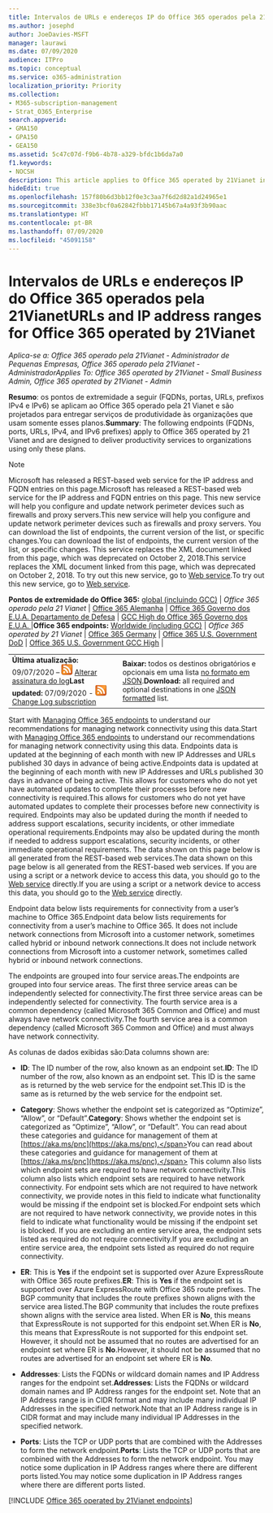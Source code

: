 ```yaml
---
title: Intervalos de URLs e endereços IP do Office 365 operados pela 21Vianet
ms.author: josephd
author: JoeDavies-MSFT
manager: laurawi
ms.date: 07/09/2020
audience: ITPro
ms.topic: conceptual
ms.service: o365-administration
localization_priority: Priority
ms.collection:
- M365-subscription-management
- Strat_O365_Enterprise
search.appverid:
- GMA150
- GPA150
- GEA150
ms.assetid: 5c47c07d-f9b6-4b78-a329-bfdc1b6da7a0
f1.keywords:
- NOCSH
description: This article applies to Office 365 operated by 21Vianet in China. This article lists the URLs and IP address ranges used by Office 365 operated by 21Vianet.
hideEdit: true
ms.openlocfilehash: 157f80b6d3bb12f0e3c3aa7f6d2d82a1d24965e1
ms.sourcegitcommit: 338e3bcf0a62842fbbb17145b67a4a93f3b90aac
ms.translationtype: HT
ms.contentlocale: pt-BR
ms.lasthandoff: 07/09/2020
ms.locfileid: "45091158"
---
```

# <a name="urls-and-ip-address-ranges-for-office-365-operated-by-21vianet"></a><span data-ttu-id="edf0c-104">Intervalos de URLs e endereços IP do Office 365 operados pela 21Vianet</span><span class="sxs-lookup"><span data-stu-id="edf0c-104">URLs and IP address ranges for Office 365 operated by 21Vianet</span></span>

 <span data-ttu-id="edf0c-105">*Aplica-se a: Office 365 operado pela 21Vianet - Administrador de Pequenas Empresas, Office 365 operado pela 21Vianet - Administrador*</span><span class="sxs-lookup"><span data-stu-id="edf0c-105">*Applies To: Office 365 operated by 21Vianet - Small Business Admin, Office 365 operated by 21Vianet - Admin*</span></span>

<span data-ttu-id="edf0c-106">**Resumo**: os pontos de extremidade a seguir (FQDNs, portas, URLs, prefixos IPv4 e IPv6) se aplicam ao Office 365 operado pela 21 Vianet e são projetados para entregar serviços de produtividade às organizações que usam somente esses planos.</span><span class="sxs-lookup"><span data-stu-id="edf0c-106">**Summary**: The following endpoints (FQDNs, ports, URLs, IPv4, and IPv6 prefixes) apply to Office 365 operated by 21 Vianet and are designed to deliver productivity services to organizations using only these plans.</span></span>
  
> [!NOTE]
> <span data-ttu-id="edf0c-107">Microsoft has released a REST-based web service for the IP address and FQDN entries on this page.</span><span class="sxs-lookup"><span data-stu-id="edf0c-107">Microsoft has released a REST-based web service for the IP address and FQDN entries on this page.</span></span> <span data-ttu-id="edf0c-108">This new service will help you configure and update network perimeter devices such as firewalls and proxy servers.</span><span class="sxs-lookup"><span data-stu-id="edf0c-108">This new service will help you configure and update network perimeter devices such as firewalls and proxy servers.</span></span> <span data-ttu-id="edf0c-109">You can download the list of endpoints, the current version of the list, or specific changes.</span><span class="sxs-lookup"><span data-stu-id="edf0c-109">You can download the list of endpoints, the current version of the list, or specific changes.</span></span> <span data-ttu-id="edf0c-110">This service replaces the XML document linked from this page, which was deprecated on October 2, 2018.</span><span class="sxs-lookup"><span data-stu-id="edf0c-110">This service replaces the XML document linked from this page, which was deprecated on October 2, 2018.</span></span> <span data-ttu-id="edf0c-111">To try out this new service, go to [Web service](office-365-ip-web-service.md).</span><span class="sxs-lookup"><span data-stu-id="edf0c-111">To try out this new service, go to [Web service](office-365-ip-web-service.md).</span></span>
  
 <span data-ttu-id="edf0c-112">**Pontos de extremidade do Office 365:** [global (incluindo GCC)](urls-and-ip-address-ranges.md)  | *Office 365 operado pela 21 Vianet* | [Office 365 Alemanha](office-365-germany-endpoints.md)  |  [Office 365 Governo dos E.U.A. Departamento de Defesa](office-365-u-s-government-dod-endpoints.md) | [GCC High do Office 365 Governo dos E.U.A. ](office-365-u-s-government-gcc-high-endpoints.md) |</span><span class="sxs-lookup"><span data-stu-id="edf0c-112">**Office 365 endpoints:** [Worldwide (including GCC)](urls-and-ip-address-ranges.md)  | *Office 365 operated by 21 Vianet* | [Office 365 Germany](office-365-germany-endpoints.md) | [Office 365 U.S. Government DoD](office-365-u-s-government-dod-endpoints.md) | [Office 365 U.S. Government GCC High](office-365-u-s-government-gcc-high-endpoints.md) |</span></span>
  
|||
|:-----|:-----|
|<span data-ttu-id="edf0c-113">**Última atualização:** 09/07/2020 – ![RSS](media/5dc6bb29-25db-4f44-9580-77c735492c4b.png) [Alterar assinatura do log](https://endpoints.office.com/version/China?allversions=true&format=rss&clientrequestid=b10c5ed1-bad1-445f-b386-b919946339a7)</span><span class="sxs-lookup"><span data-stu-id="edf0c-113">**Last updated:** 07/09/2020 - ![RSS](media/5dc6bb29-25db-4f44-9580-77c735492c4b.png) [Change Log subscription](https://endpoints.office.com/version/China?allversions=true&format=rss&clientrequestid=b10c5ed1-bad1-445f-b386-b919946339a7)</span></span>|<span data-ttu-id="edf0c-114">**Baixar:** todos os destinos obrigatórios e opcionais em uma lista [no formato em JSON](https://endpoints.office.com/endpoints/China?clientrequestid=b10c5ed1-bad1-445f-b386-b919946339a7).</span><span class="sxs-lookup"><span data-stu-id="edf0c-114">**Download:** all required and optional destinations in one [JSON formatted](https://endpoints.office.com/endpoints/China?clientrequestid=b10c5ed1-bad1-445f-b386-b919946339a7) list.</span></span>  <br/> |

<span data-ttu-id="edf0c-115">Start with [Managing Office 365 endpoints](managing-office-365-endpoints.md) to understand our recommendations for managing network connectivity using this data.</span><span class="sxs-lookup"><span data-stu-id="edf0c-115">Start with [Managing Office 365 endpoints](managing-office-365-endpoints.md) to understand our recommendations for managing network connectivity using this data.</span></span> <span data-ttu-id="edf0c-116">Endpoints data is updated at the beginning of each month with new IP Addresses and URLs published 30 days in advance of being active.</span><span class="sxs-lookup"><span data-stu-id="edf0c-116">Endpoints data is updated at the beginning of each month with new IP Addresses and URLs published 30 days in advance of being active.</span></span> <span data-ttu-id="edf0c-117">This allows for customers who do not yet have automated updates to complete their processes before new connectivity is required.</span><span class="sxs-lookup"><span data-stu-id="edf0c-117">This allows for customers who do not yet have automated updates to complete their processes before new connectivity is required.</span></span> <span data-ttu-id="edf0c-118">Endpoints may also be updated during the month if needed to address support escalations, security incidents, or other immediate operational requirements.</span><span class="sxs-lookup"><span data-stu-id="edf0c-118">Endpoints may also be updated during the month if needed to address support escalations, security incidents, or other immediate operational requirements.</span></span> <span data-ttu-id="edf0c-119">The data shown on this page below is all generated from the REST-based web services.</span><span class="sxs-lookup"><span data-stu-id="edf0c-119">The data shown on this page below is all generated from the REST-based web services.</span></span> <span data-ttu-id="edf0c-120">If you are using a script or a network device to access this data, you should go to the [Web service](office-365-ip-web-service.md) directly.</span><span class="sxs-lookup"><span data-stu-id="edf0c-120">If you are using a script or a network device to access this data, you should go to the [Web service](office-365-ip-web-service.md) directly.</span></span>

<span data-ttu-id="edf0c-121">Endpoint data below lists requirements for connectivity from a user’s machine to Office 365.</span><span class="sxs-lookup"><span data-stu-id="edf0c-121">Endpoint data below lists requirements for connectivity from a user’s machine to Office 365.</span></span> <span data-ttu-id="edf0c-122">It does not include network connections from Microsoft into a customer network, sometimes called hybrid or inbound network connections.</span><span class="sxs-lookup"><span data-stu-id="edf0c-122">It does not include network connections from Microsoft into a customer network, sometimes called hybrid or inbound network connections.</span></span>

<span data-ttu-id="edf0c-123">The endpoints are grouped into four service areas.</span><span class="sxs-lookup"><span data-stu-id="edf0c-123">The endpoints are grouped into four service areas.</span></span> <span data-ttu-id="edf0c-124">The first three service areas can be independently selected for connectivity.</span><span class="sxs-lookup"><span data-stu-id="edf0c-124">The first three service areas can be independently selected for connectivity.</span></span> <span data-ttu-id="edf0c-125">The fourth service area is a common dependency (called Microsoft 365 Common and Office) and must always have network connectivity.</span><span class="sxs-lookup"><span data-stu-id="edf0c-125">The fourth service area is a common dependency (called Microsoft 365 Common and Office) and must always have network connectivity.</span></span>

<span data-ttu-id="edf0c-126">As colunas de dados exibidas são:</span><span class="sxs-lookup"><span data-stu-id="edf0c-126">Data columns shown are:</span></span>

- <span data-ttu-id="edf0c-127">**ID**: The ID number of the row, also known as an endpoint set.</span><span class="sxs-lookup"><span data-stu-id="edf0c-127">**ID**: The ID number of the row, also known as an endpoint set.</span></span> <span data-ttu-id="edf0c-128">This ID is the same as is returned by the web service for the endpoint set.</span><span class="sxs-lookup"><span data-stu-id="edf0c-128">This ID is the same as is returned by the web service for the endpoint set.</span></span>

- <span data-ttu-id="edf0c-129">**Category**: Shows whether the endpoint set is categorized as “Optimize”, “Allow”, or “Default”.</span><span class="sxs-lookup"><span data-stu-id="edf0c-129">**Category**: Shows whether the endpoint set is categorized as “Optimize”, “Allow”, or “Default”.</span></span> <span data-ttu-id="edf0c-130">You can read about these categories and guidance for management of them at [https://aka.ms/pnc](https://aka.ms/pnc).</span><span class="sxs-lookup"><span data-stu-id="edf0c-130">You can read about these categories and guidance for management of them at [https://aka.ms/pnc](https://aka.ms/pnc).</span></span> <span data-ttu-id="edf0c-131">This column also lists which endpoint sets are required to have network connectivity.</span><span class="sxs-lookup"><span data-stu-id="edf0c-131">This column also lists which endpoint sets are required to have network connectivity.</span></span> <span data-ttu-id="edf0c-132">For endpoint sets which are not required to have network connectivity, we provide notes in this field to indicate what functionality would be missing if the endpoint set is blocked.</span><span class="sxs-lookup"><span data-stu-id="edf0c-132">For endpoint sets which are not required to have network connectivity, we provide notes in this field to indicate what functionality would be missing if the endpoint set is blocked.</span></span> <span data-ttu-id="edf0c-133">If you are excluding an entire service area, the endpoint sets listed as required do not require connectivity.</span><span class="sxs-lookup"><span data-stu-id="edf0c-133">If you are excluding an entire service area, the endpoint sets listed as required do not require connectivity.</span></span>

- <span data-ttu-id="edf0c-134">**ER**: This is **Yes** if the endpoint set is supported over Azure ExpressRoute with Office 365 route prefixes.</span><span class="sxs-lookup"><span data-stu-id="edf0c-134">**ER**: This is **Yes** if the endpoint set is supported over Azure ExpressRoute with Office 365 route prefixes.</span></span> <span data-ttu-id="edf0c-135">The BGP community that includes the route prefixes shown aligns with the service area listed.</span><span class="sxs-lookup"><span data-stu-id="edf0c-135">The BGP community that includes the route prefixes shown aligns with the service area listed.</span></span> <span data-ttu-id="edf0c-136">When ER is **No**, this means that ExpressRoute is not supported for this endpoint set.</span><span class="sxs-lookup"><span data-stu-id="edf0c-136">When ER is **No**, this means that ExpressRoute is not supported for this endpoint set.</span></span> <span data-ttu-id="edf0c-137">However, it should not be assumed that no routes are advertised for an endpoint set where ER is **No**.</span><span class="sxs-lookup"><span data-stu-id="edf0c-137">However, it should not be assumed that no routes are advertised for an endpoint set where ER is **No**.</span></span>

- <span data-ttu-id="edf0c-138">**Addresses**: Lists the FQDNs or wildcard domain names and IP Address ranges for the endpoint set.</span><span class="sxs-lookup"><span data-stu-id="edf0c-138">**Addresses**: Lists the FQDNs or wildcard domain names and IP Address ranges for the endpoint set.</span></span> <span data-ttu-id="edf0c-139">Note that an IP Address range is in CIDR format and may include many individual IP Addresses in the specified network.</span><span class="sxs-lookup"><span data-stu-id="edf0c-139">Note that an IP Address range is in CIDR format and may include many individual IP Addresses in the specified network.</span></span>
 
- <span data-ttu-id="edf0c-140">**Ports**: Lists the TCP or UDP ports that are combined with the Addresses to form the network endpoint.</span><span class="sxs-lookup"><span data-stu-id="edf0c-140">**Ports**: Lists the TCP or UDP ports that are combined with the Addresses to form the network endpoint.</span></span> <span data-ttu-id="edf0c-141">You may notice some duplication in IP Address ranges where there are different ports listed.</span><span class="sxs-lookup"><span data-stu-id="edf0c-141">You may notice some duplication in IP Address ranges where there are different ports listed.</span></span>

[!INCLUDE [Office 365 operated by 21Vianet endpoints](./includes/office-365-operated-by-21vianet-endpoints.md)]


